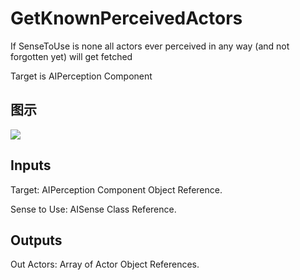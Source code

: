 # GetKnownPerceivedActors

If SenseToUse is none all actors ever perceived in any way (and not forgotten yet) will get fetched

Target is AIPerception Component

## 图示

![]($-20221218-17480952.png)

## Inputs

Target: AIPerception Component Object Reference.

Sense to Use: AISense Class Reference.  

## Outputs

Out Actors: Array of Actor Object References.

